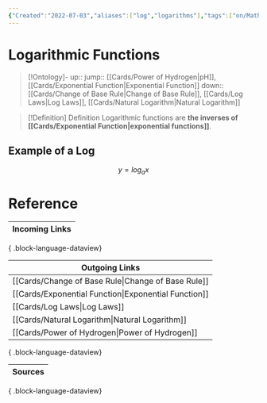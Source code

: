 ```yaml
---
{"Created":"2022-07-03","aliases":["log","logarithms"],"tags":["on/Mathematics","School"],"date created":"2022-07-03 Sun","edited":"2023-04-06 Thu","dg-publish":true,"permalink":"/cards/logarithmic-functions/","dgPassFrontmatter":true}
---
```


# Logarithmic Functions

> [!Ontology]-
> up:: 
> jump:: [[Cards/Power of Hydrogen\|pH]], [[Cards/Exponential Function\|Exponential Function]]
> down:: [[Cards/Change of Base Rule\|Change of Base Rule]], [[Cards/Log Laws\|Log Laws]], [[Cards/Natural Logarithm\|Natural Logarithm]]

> [!Definition] Definition
> Logarithmic functions are **the inverses of [[Cards/Exponential Function\|exponential functions]]**.

## Example of a Log
$$y=log_ax$$

# Reference

| Incoming Links |
| -------------- |

{ .block-language-dataview}

| Outgoing Links                                          |
| ------------------------------------------------------- |
| [[Cards/Change of Base Rule\|Change of Base Rule]]   |
| [[Cards/Exponential Function\|Exponential Function]] |
| [[Cards/Log Laws\|Log Laws]]                         |
| [[Cards/Natural Logarithm\|Natural Logarithm]]       |
| [[Cards/Power of Hydrogen\|Power of Hydrogen]]       |

{ .block-language-dataview}

| Sources |
| ------- |

{ .block-language-dataview}